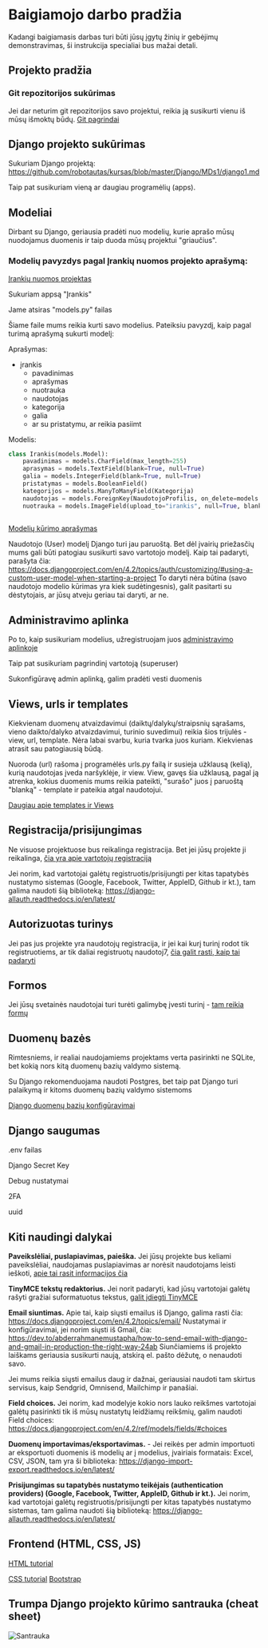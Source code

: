 # Baigiamojo darbo pradžia 

Kadangi baigiamasis darbas turi būti jūsų įgytų žinių ir gebėjimų demonstravimas, ši instrukcija specialiai bus mažai detali.

## Projekto pradžia

### Git repozitorijos sukūrimas

Jei dar neturim git repozitorijos savo projektui, reikia ją susikurti vienu iš mūsų išmoktų būdų.
[Git pagrindai](https://github.com/DonatasNoreika/python1lygis/wiki/Versij%C5%B3-valdymo-sistemos-(GIT))

## Django projekto sukūrimas

Sukuriam Django projektą:
https://github.com/robotautas/kursas/blob/master/Django/MDs1/django1.md

Taip pat susikuriam vieną ar daugiau programėlių (apps).


## Modeliai

Dirbant su Django, geriausia pradėti nuo modelių, kurie aprašo mūsų nuodojamus duomenis ir taip duoda mūsų projektui "griaučius".

### Modelių pavyzdys pagal Įrankių nuomos projekto aprašymą:

[Įrankių nuomos projektas](https://github.com/karina-klinkeviciute/irankiu_nuoma)

Sukuriam appsą "Įrankis"

Jame atsiras "models.py" failas

Šiame faile mums reikia kurti savo modelius. Pateiksiu pavyzdį, kaip pagal turimą aprašymą sukurti modelį:

Aprašymas:

- įrankis
    - pavadinimas
    - aprašymas
    - nuotrauka
    - naudotojas
    - kategorija 
    - galia
    - ar su pristatymu, ar reikia pasiimt


Modelis:

```python
class Irankis(models.Model):
    pavadinimas = models.CharField(max_length=255)
    aprasymas = models.TextField(blank=True, null=True)
    galia = models.IntegerField(blank=True, null=True)
    pristatymas = models.BooleanField()
    kategorijos = models.ManyToManyField(Kategorija)
    naudotojas = models.ForeignKey(NaudotojoProfilis, on_delete=models.CASCADE)
    nuotrauka = models.ImageField(upload_to="irankis", null=True, blank=True)
    
``` 
[Modelių kūrimo aprašymas](https://github.com/robotautas/kursas/blob/master/Django/MDs2/django2.md)

Naudotojo (User) modelį Django turi jau paruoštą. Bet dėl įvairių priežasčių mums gali būti patogiau susikurti savo vartotojo modelį. Kaip tai padaryti, parašyta čia: https://docs.djangoproject.com/en/4.2/topics/auth/customizing/#using-a-custom-user-model-when-starting-a-project  To daryti nėra būtina (savo naudotojo modelio kūrimas yra kiek sudėtingesnis), galit pasitarti su dėstytojais, ar jūsų atveju geriau tai daryti, ar ne.

## Administravimo aplinka

Po to, kaip susikuriam modelius, užregistruojam juos [administravimo aplinkoje](https://github.com/robotautas/kursas/blob/master/Django/MDs3/django3.md)

Taip pat susikuriam pagrindinį vartotoją (superuser)

Sukonfigūravę admin aplinką, galim pradėti vesti duomenis

## Views, urls ir templates

Kiekvienam duomenų atvaizdavimui (daiktų/dalykų/straipsnių sąrašams, vieno daikto/dalyko atvaizdavimui, turinio suvedimui) reikia šios trijulės - view, url, template. Nėra labai svarbu, kuria tvarka juos kuriam. Kiekvienas atrasit sau patogiausią būdą. 

Nuoroda (url) rašoma į programėlės urls.py failą ir susieja užklausą (kelią), kurią naudotojas įveda naršyklėje, ir view. View, gavęs šia užklausą, pagal ją atrenka, kokius duomenis mums reikia pateikti, "surašo" juos į paruoštą "blanką" - template ir pateikia atgal naudotojui. 

[Daugiau apie templates ir Views](https://github.com/robotautas/kursas/blob/master/Django/MDs4/django4.md)

## Registracija/prisijungimas

Ne visuose projektuose bus reikalinga registracija. Bet jei jūsų projekte ji reikalinga, [čia yra apie vartotojų registraciją](https://github.com/robotautas/kursas/blob/master/Django/MDs7/django7.md)

Jei norim, kad vartotojai galėtų registruotis/prisijungti per kitas tapatybės nustatymo sistemas (Google, Facebook, Twitter, AppleID, Github ir kt.), tam galima naudoti šią biblioteką: https://django-allauth.readthedocs.io/en/latest/

## Autorizuotas turinys

Jei pas jus projekte yra naudotojų registracija, ir jei kai kurį turinį rodot tik registruotiems, ar tik daliai registruotų naudotoj7, [čia galit rasti, kaip tai padaryti](https://github.com/robotautas/kursas/blob/master/Django/MDs8/django8.md)

## Formos

Jei jūsų svetainės naudotojai turi turėti galimybę įvesti turinį - [tam reikia formų](https://github.com/robotautas/kursas/blob/master/Django/MDs8/django8.md)

## Duomenų bazės 

Rimtesniems, ir realiai naudojamiems projektams verta pasirinkti ne SQLite, bet kokią nors kitą duomenų bazių valdymo sistemą. 

Su Django rekomenduojama naudoti Postgres, bet taip pat Django turi palaikymą ir kitoms duomenų bazių valdymo sistemoms

[Django duomenų bazių konfigūravimai](https://docs.djangoproject.com/en/4.2/ref/databases/)

## Django saugumas

.env failas

Django Secret Key

Debug nustatymai

2FA

uuid

## Kiti naudingi dalykai

**Paveikslėliai, puslapiavimas, paieška.** Jei jūsų projekte bus keliami paveikslėliai, naudojamas puslapiavimas ar norėsit naudotojams leisti ieškoti, [apie tai rasit informacijos čia](https://github.com/robotautas/kursas/blob/master/Django/MDs6/django6.md)

**TinyMCE tekstų redaktorius.** Jei norit padaryti, kad jūsų vartotojai galėtų rašyti gražiai suformatuotus tekstus, [galit įdiegti TinyMCE](https://github.com/robotautas/kursas/blob/master/Django/MDs8/django8.md#html-laukai-modeliuose)

**Email siuntimas.** Apie tai, kaip siųsti emailus iš Django, galima rasti čia: https://docs.djangoproject.com/en/4.2/topics/email/ Nustatymai ir konfigūravimai, jei norim siųsti iš Gmail, čia: https://dev.to/abderrahmanemustapha/how-to-send-email-with-django-and-gmail-in-production-the-right-way-24ab Siunčiamiems iš projekto laiškams geriausia susikurti naują, atskirą el. pašto dėžutę, o nenaudoti savo.

Jei mums reikia siųsti emailus daug ir dažnai, geriausiai naudoti tam skirtus servisus, kaip Sendgrid, Omnisend, Mailchimp ir panašiai.

**Field choices.** Jei norim, kad modelyje kokio nors lauko reikšmes vartotojai galėtų pasirinkti tik iš mūsų nustatytų leidžiamų reikšmių, galim naudoti Field choices: https://docs.djangoproject.com/en/4.2/ref/models/fields/#choices 

**Duomenų importavimas/eksportavimas.** - Jei reikės per admin importuoti ar eksportuoti duomenis iš modelių ar į modelius, įvairiais formatais: Excel, CSV, JSON, tam yra ši biblioteka: https://django-import-export.readthedocs.io/en/latest/ 

**Prisijungimas su tapatybės nustatymo teikėjais (authentication providers) (Google, Facebook, Twitter, AppleID, Github ir kt.).** Jei norim, kad vartotojai galėtų registruotis/prisijungti per kitas tapatybės nustatymo sistemas, tam galima naudoti šią biblioteką: https://django-allauth.readthedocs.io/en/latest/


## Frontend (HTML, CSS, JS)

[HTML tutorial](https://www.w3schools.com/html/)

[CSS tutorial](https://www.w3schools.com/css/)
[Bootstrap](https://getbootstrap.com/)


## Trumpa Django projekto kūrimo santrauka (cheat sheet)

![Santrauka](django-projekto-kurimas.png)
